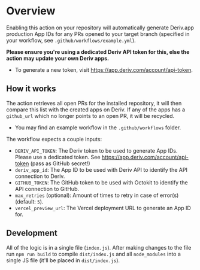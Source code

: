 # Overview

Enabling this action on your repository will automatically generate Deriv.app production App IDs for any PRs opened to your target branch (specified in your workflow, see `.github/workflows/example.yml`).

**Please ensure you're using a dedicated Deriv API token for this, else the action may update your own Deriv apps.**

- To generate a new token, visit https://app.deriv.com/account/api-token.

## How it works

The action retrieves all open PRs for the installed repository, it will then compare this list with the created apps on Deriv. If any of the apps has a `github_url` which no longer points to an open PR, it will be recycled.

- You may find an example workflow in the `.github/workflows` folder.

The workflow expects a couple inputs:

- `DERIV_API_TOKEN`: The Deriv token to be used to generate App IDs. Please use a dedicated token. See https://app.deriv.com/account/api-token (pass as GitHub secret!)
- `deriv_app_id`: The App ID to be used with Deriv API to identify the API connection to Deriv.
- `GITHUB_TOKEN`: The GitHub token to be used with Octokit to identify the API connection to GitHub.
- `max_retries` (optional): Amount of times to retry in case of error(s) (default: `5`).
- `vercel_preview_url`: The Vercel deployment URL to generate an App ID for.

## Development

All of the logic is in a single file (`index.js`). After making changes to the file run `npm run build` to compile `dist/index.js` and all `node_modules` into a single JS file (it'll be placed in `dist/index.js`).
